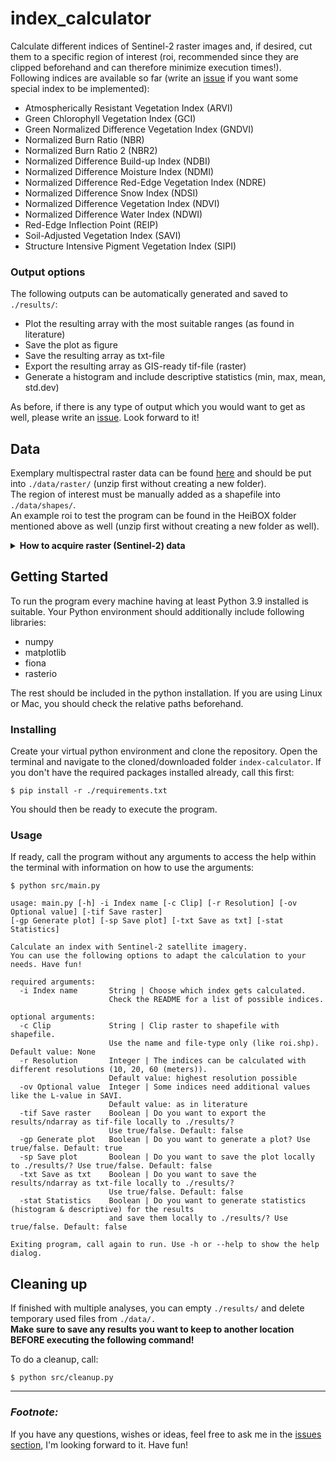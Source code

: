 # index_calculator

Calculate different indices of Sentinel-2 raster images and, if desired, cut them to a specific region of interest (roi, recommended since they are clipped beforehand and can therefore minimize execution times!). <br/>
Following indices are available so far (write an <a href="https://github.com/GrHalbgott/index-calculator/issues">issue</a> if you want some special index to be implemented):
- Atmospherically Resistant Vegetation Index (ARVI)
- Green Chlorophyll Vegetation Index (GCI)
- Green Normalized Difference Vegetation Index (GNDVI)
- Normalized Burn Ratio (NBR)
- Normalized Burn Ratio 2 (NBR2)
- Normalized Difference Build-up Index (NDBI)
- Normalized Difference Moisture Index (NDMI)
- Normalized Difference Red-Edge Vegetation Index (NDRE)
- Normalized Difference Snow Index (NDSI)
- Normalized Difference Vegetation Index (NDVI)
- Normalized Difference Water Index (NDWI)
- Red-Edge Inflection Point (REIP)
- Soil-Adjusted Vegetation Index (SAVI)
- Structure Intensive Pigment Vegetation Index (SIPI)

### Output options

The following outputs can be automatically generated and saved to `./results/`:
- Plot the resulting array with the most suitable ranges (as found in literature)
- Save the plot as figure
- Save the resulting array as txt-file
- Export the resulting array as GIS-ready tif-file (raster)
- Generate a histogram and include descriptive statistics (min, max, mean, std.dev)

As before, if there is any type of output which you would want to get as well, please write an <a href="https://github.com/GrHalbgott/index-calculator/issues">issue</a>. Look forward to it!

## Data

Exemplary multispectral raster data can be found <a href="https://heibox.uni-heidelberg.de/d/5a5c773e48cf410a9ed6/">here</a> and should be put into `./data/raster/` (unzip first without creating a new folder).<br/>
The region of interest must be manually added as a shapefile into `./data/shapes/`. <br/>
An example roi to test the program can be found in the HeiBOX folder mentioned above as well (unzip first without creating a new folder as well).

<details>
   <summary><b>How to acquire raster (Sentinel-2) data</b></summary>
<br/>

1. Navigate to <a href="https://scihub.copernicus.eu/dhus/#/self-registration">Copernicus Open Access Hub by ESA registration form</a> and set up an account
2. Log in on <a href="https://scihub.copernicus.eu/dhus/#/home">Copernicus Open Access Hub</a>. Without logging in you cannot download the required data
3. Specify the search area in the map with right-click (move map with left-click and zoom in with mouse wheel)
4. Click on the three stripes left of the search box to open the advanced search (upper left corner of screen)
5. Select Sentinel-2 and put following statement in the box for the cloud cover: `[0 TO 2]`
6. If you want to search for data in a specific time period, put the required dates in "sensing period"
7. Click on the search button (upper right of search box) and wait until the results are displayed
8. Search for an image with full extent (no black parts) and minimal cloud cover
9. Hover over the entry and click on the eye icon ("View product details") which appears along with other icons on the lower right side of the entry
10. Check in the quick look window if the data seems suitable
<br/><br/>
    > If the images you are looking for are offline, take a look at <a href="https://github.com/GrHalbgott/Plants-vs-CO2/wiki/Troubleshooting">troubleshooting - Sentinel-2 data offline</a> for some help on that problem.
11. In the Inspector, click on the download-arrow in the lower right corner to download the complete ZIP-file
12. When downloaded, extract the ZIP-file and put the new folder in the `./data/raster/` folder
</details>

## Getting Started

To run the program every machine having at least Python 3.9 installed is suitable. Your Python environment should additionally include following libraries:
- numpy
- matplotlib
- fiona
- rasterio

The rest should be included in the python installation. If you are using Linux or Mac, you should check the relative paths beforehand.

### Installing

Create your virtual python environment and clone the repository. Open the terminal and navigate to the cloned/downloaded folder `index-calculator`. If you don't have the required packages installed already, call this first:
```
$ pip install -r ./requirements.txt
```
You should then be ready to execute the program.

### Usage

If ready, call the program without any arguments to access the help within the terminal with information on how to use the arguments:
```
$ python src/main.py

usage: main.py [-h] -i Index name [-c Clip] [-r Resolution] [-ov Optional value] [-tif Save raster] 
[-gp Generate plot] [-sp Save plot] [-txt Save as txt] [-stat Statistics]

Calculate an index with Sentinel-2 satellite imagery.
You can use the following options to adapt the calculation to your needs. Have fun!

required arguments:
  -i Index name       String | Choose which index gets calculated. 
                      Check the README for a list of possible indices.

optional arguments:
  -c Clip             String | Clip raster to shapefile with shapefile. 
                      Use the name and file-type only (like roi.shp). Default value: None
  -r Resolution       Integer | The indices can be calculated with different resolutions (10, 20, 60 (meters)). 
                      Default value: highest resolution possible
  -ov Optional value  Integer | Some indices need additional values like the L-value in SAVI. 
                      Default value: as in literature
  -tif Save raster    Boolean | Do you want to export the results/ndarray as tif-file locally to ./results/? 
                      Use true/false. Default: false
  -gp Generate plot   Boolean | Do you want to generate a plot? Use true/false. Default: true
  -sp Save plot       Boolean | Do you want to save the plot locally to ./results/? Use true/false. Default: false
  -txt Save as txt    Boolean | Do you want to save the results/ndarray as txt-file locally to ./results/? 
                      Use true/false. Default: false
  -stat Statistics    Boolean | Do you want to generate statistics (histogram & descriptive) for the results 
                      and save them locally to ./results/? Use true/false. Default: false

Exiting program, call again to run. Use -h or --help to show the help dialog.

```

## Cleaning up

If finished with multiple analyses, you can empty `./results/` and delete temporary used files from `./data/.` <br/>
**Make sure to save any results you want to keep to another location BEFORE executing the following command!** <br/>

To do a cleanup, call:
```
$ python src/cleanup.py
```

---

### *Footnote:*

If you have any questions, wishes or ideas, feel free to ask me in the <a href="https://github.com/GrHalbgott/index-calculator/issues">issues section</a>, I'm looking forward to it. Have fun!
